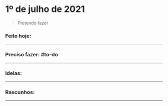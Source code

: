 # 1º de julho de 2021
> Pretendo fazer 

### Feito hoje:

---

### Preciso fazer: #to-do


---

### Ideias:


---

### Rascunhos:


---